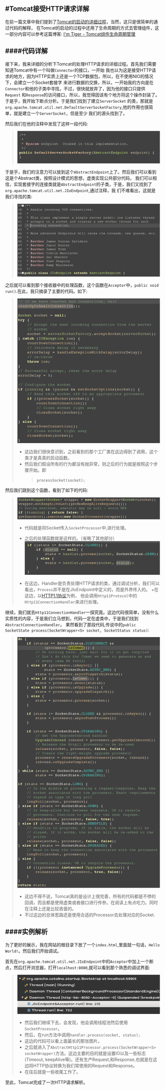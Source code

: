 #Tomcat接受HTTP请求详解
---
在前一篇文章中我们提到了[Tomcat的启动的详细过程](http://mikecoder.net/?post=74)，当然，这只是很简单的通过代码的解释，
在Tomcat的启动的过程中还用了生命周期的方式去管理组件，这一部分内容可以参考这篇博客:
[I'm Tiger - Tomcat组件生命周期管理](http://imtiger.net/blog/2013/10/17/tomcat-start-process/)


####代码详解
---
接下来，我来详细的分析下Tomcat的处理HTTP请求的详细过程。首先我们需要知道Tomcat中有一个叫做`Connector`的接口，一开始
我也以为这是接受HTTP请求的地方，因为HTTP实质上还是一个TCP数据包，所以，在不使用NIO的情况下，会建立一个Socket套接字
来进行数据的交换，所以，一开始我的方向是在`Connector`和他的子类中寻找，不过，很快就放弃了，因为他的接口只提供`Request`
和`Response`的访问接口，所以，我觉得因该有个地方将这个操作封装了。于是乎，我开始下断点分析。于是我们找到了建立`ServerSocket`
的类，那就是`org.apache.tomcat.util.net.DefaultServerSocketFactory`,他的作用也很简单，就是建立一个`ServerSocket`，但是至少
我们的源头找到了。

然后我们在他的注释中发现了这样一段代码:
> ![image](images/2014-03-09-1.png)

于是乎，我们的注意力可以放到这个`AbstractEndpoint`上了。然后我们可以看到这是个Abstract类，按照设计模式的思想，虚类实现公共部分代码，
我们可以相信，实现套接字的连接类就是`AbstractEndpoint`的子类，于是，我们又找到了`org.apache.tomcat.util.net.JIoEndpoint`,通过注释，我
们不难看出，这就是我们寻找的类:
> ![image](images/2014-03-09-2.png)

之后就可以看到那个接收器中的处理函数，这个函数在`Acceptor`中，`public void run()`.在此，我只摘录了主要的代码。如下:
> ![image](images/2014-03-09-3.png)
> 
> + 这边我们很快意识到，之前看到的那个工厂类在这边得到了调用，这个类才是真真的启动函数。
> + 然后我们假设所有的行为都没有抛异常，则之后的行为就是按照这个步骤开始。即
>	> `processSocket(socket);`

然后我们跳到这个函数，看到了如下的代码:
> ![image](images/2014-03-09-6.png)
>
> + 代码就是将Socket传入`SocketProcessor`中,进行处理。
>
> + 之后的处理函数就是这样的。（省略了其他部分）
> ![image](images/2014-03-09-7.png)
> + 在这边，Handler是负责处理HTTP请求的类，通过调试分析，我们可以看出，`Process`并不是在JIoEndpoint中定义的，而是外界传入的。
> +在这边，以[HTTP1.1协议](http://zh.wikipedia.org/zh-cn/%E8%B6%85%E6%96%87%E6%9C%AC%E4%BC%A0%E8%BE%93%E5%8D%8F%E8%AE%AE)为例，
	他会调用`Http11Protocol`中的`Http11ConnectionHandler`来进行处理。

继续，我们就去`Http11ConnectionHandler`一探究竟。这边代码很简单，没有什么实质性的内容，于是我们立马想到，代码一定在虚类中，于是我们找到`AbstractConnectionHandler`。
果然看到了那段代码,传说中的`public SocketState process(SocketWrapper<S> socket, SocketStatus status)`:
> ![image](images/2014-03-09-8.png)
> 
> + 这边不得不说，Tomcat真的是设计上很完善，所有的代码都是不停的回调，而且都是使用虚类或者接口进行传参。在阅读上有点吃力。同时在注释上还是比较吝啬的。
> + 不过这边的总体思路还是使用合适的Processor去处理对应的Socket.


####实例解析
---
为了更好的展示，我在网站的根目录下放了一个`index.html`,里面就一句话，`Hello World!`。然后我们开始调试。

首先在`org.apache.tomcat.util.net.JIoEndpoint`中的`Acceptor`中加上一个断点，然后打开浏览器，打开`localhost:8080`,就可以看到那个熟悉的调试界面:
> ![image](images/2014-03-09-9.png)
>
> + 然后我们继续下去，会发现，他会调用线程池然后使用`SocketProcessor`。
> + 然后，在run方法中调用`handler.process(socket, status);`
> + 这边的代码可以看上面最长的那张图片。
> + 之后就进入了`AbstractHttp11Processor.process(SocketWrapper<S> socketWrapper)`方法。这边主要的目的就是设置IO以及一些标志(Timeout, keepAlive等)。还有生产Request,和Response,也就是在这边将HTTP协议转换为我们常使用的Request和Response。
> + 在往后就是一些收尾工作了。

至此，Tomcat完成了一次HTTP请求解析。
